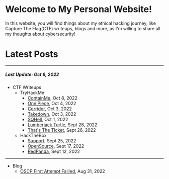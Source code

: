 # Welcome to My Personal Website!

In this website, you will find things about my ethical hacking journey, like Capture The Flag(CTF) writeups, blogs and more, as I'm willing to share all my thoughts about cybersecurity!

# Latest Posts

* * *
##### Last Update: Oct 8, 2022

- CTF Writeups
	- TryHackMe
		- [ContainMe](https://siunam321.github.io/ctf/tryhackme/ContainMe/), Oct 8, 2022
		- [One Piece](https://siunam321.github.io/ctf/tryhackme/One-Piece/), Oct 4, 2022
		- [Corridor](https://siunam321.github.io/ctf/tryhackme/Corridor/), Oct 3, 2022
		- [Takedown](https://siunam321.github.io/ctf/tryhackme/Takedown/), Oct 3, 2022
		- [SQHell](https://siunam321.github.io/ctf/tryhackme/SQHell/), Oct 1, 2022
		- [Lumberjack Turtle](https://siunam321.github.io/ctf/tryhackme/Lumberjack-Turtle/), Sept 28, 2022
		- [That's The Ticket](https://siunam321.github.io/ctf/tryhackme/Thats-The-Ticket/), Sept 26, 2022
	- HackTheBox
		- [Support](https://siunam321.github.io/ctf/hackthebox/Support/), Sept 25, 2022
		- [OpenSource](https://siunam321.github.io/ctf/hackthebox/OpenSource/), Sept 17, 2022
		- [RedPanda](https://siunam321.github.io/ctf/hackthebox/RedPanda/), Sept 12, 2022

* * *
- Blog
	- [OSCP First Attempt Failled](https://siunam321.github.io/blog/2022-08-31-OSCP-First-Attempt-Failled), Aug 31, 2022


